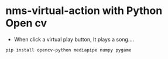 # nms-virtual-action with Python Open cv
- When click a virtual play button, It plays a song....


```bash
pip install opencv-python mediapipe numpy pygame
```
